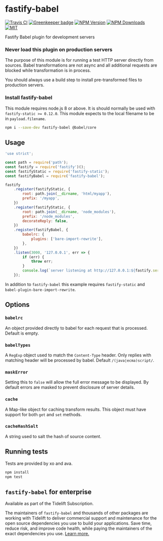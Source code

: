 # fastify-babel

[![Travis CI][travis-image]][travis-url]
[![Greenkeeper badge][gk-image]](https://greenkeeper.io/)
[![NPM Version][npm-image]][npm-url]
[![NPM Downloads][downloads-image]][downloads-url]
[![MIT][license-image]](LICENSE)

Fastify Babel plugin for development servers

### Never load this plugin on production servers

The purpose of this module is for running a test HTTP server directly from
sources.  Babel transformations are not async and all additional requests are
blocked while transformation is in process.

You should always use a build step to install pre-transformed files to production
servers.

### Install fastify-babel

This module requires node.js 8 or above.  It is should normally be used
with `fastify-static >= 0.12.0`.  This module expects to the local filename
to be in `payload.filename`.

```sh
npm i --save-dev fastify-babel @babel/core
```

## Usage

```js
'use strict';

const path = require('path');
const fastify = require('fastify')();
const fastifyStatic = require('fastify-static');
const fastifyBabel = require('fastify-babel');

fastify
	.register(fastifyStatic, {
		root: path.join(__dirname, 'html/myapp'),
		prefix: '/myapp',
	})
	.register(fastifyStatic, {
		root: path.join(__dirname, 'node_modules'),
		prefix: '/node_modules',
		decorateReply: false,
	})
	.register(fastifyBabel, {
		babelrc: {
			plugins: ['bare-import-rewrite'],
		},
	})
	.listen(3000, '127.0.0.1', err => {
		if (err) {
			throw err;
		}
		console.log(`server listening at http://127.0.0.1:${fastify.server.address().port}/`);
	});
```

In addition to `fastify-babel` this example requires `fastify-static` and
`babel-plugin-bare-import-rewrite`.

## Options

### `babelrc`

An object provided directly to babel for each request that is processed.
Default is empty.

### `babelTypes`

A `RegExp` object used to match the `Content-Type` header.  Only replies with
matching header will be processed by babel.  Default `/(java|ecma)script/`.

### `maskError`

Setting this to `false` will allow the full error message to be displayed.  By
default errors are masked to prevent disclosure of server details.

### `cache`

A Map-like object for caching transform results.  This object must have support
for both `get` and `set` methods.

### `cacheHashSalt`

A string used to salt the hash of source content.

## Running tests

Tests are provided by xo and ava.

```sh
npm install
npm test
```

## `fastify-babel` for enterprise

Available as part of the Tidelift Subscription.

The maintainers of `fastify-babel` and thousands of other packages are working with Tidelift to deliver commercial support and maintenance for the open source dependencies you use to build your applications. Save time, reduce risk, and improve code health, while paying the maintainers of the exact dependencies you use. [Learn more.](https://tidelift.com/subscription/pkg/npm-fastify-babel?utm_source=npm-fastify-babel&utm_medium=referral&utm_campaign=enterprise&utm_term=repo)

[npm-image]: https://img.shields.io/npm/v/fastify-babel.svg
[npm-url]: https://npmjs.org/package/fastify-babel
[travis-image]: https://travis-ci.org/cfware/fastify-babel.svg?branch=master
[travis-url]: https://travis-ci.org/cfware/fastify-babel
[gk-image]: https://badges.greenkeeper.io/cfware/fastify-babel.svg
[downloads-image]: https://img.shields.io/npm/dm/fastify-babel.svg
[downloads-url]: https://npmjs.org/package/fastify-babel
[license-image]: https://img.shields.io/github/license/cfware/fastify-babel.svg

